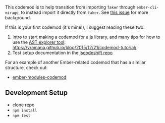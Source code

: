 This codemod is to help transition from importing `faker` through `ember-cli-mirage`, to instead import it directly from `faker`. See [this issue](https://github.com/samselikoff/ember-cli-mirage/issues/1037#issuecomment-411452618) for more background.

If this is your first codemod (it's mine!), I suggest reading these two:

1. Intro to start making a codemod for a js library, and many tips for how to use the [AST explorer tool](https://astexplorer.net/): https://vramana.github.io/blog/2015/12/21/codemod-tutorial/
2. Test setup documentation in the [jscodeshift repo](https://github.com/facebook/jscodeshift#unit-testing)

For an example of another Ember-related codemod that has a similar structure, check out:

- [ember-modules-codemod](https://github.com/ember-cli/ember-modules-codemod)

## Development Setup

- clone repo
- `npm install`
- `npm test`
